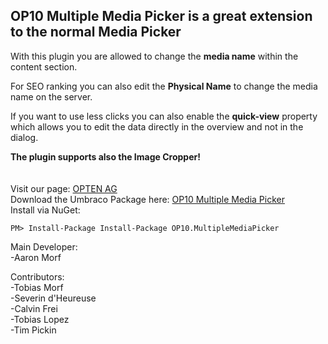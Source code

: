 OP10 Multiple Media Picker is a great extension to the normal Media Picker
------------------------------------------------------------------------

With this plugin you are allowed to change the **media name** within the content section.

For SEO ranking you can also edit the **Physical Name** to change the media name on the server.

If you want to use less clicks you can also enable the **quick-view** property which allows you to edit the data directly in the overview and not in the dialog.

**The plugin supports also the Image Cropper!**
<br /><br /><br />
Visit our page: [OPTEN AG](http://www.opten.ch/)<br />
Download the Umbraco Package here: [OP10 Multiple Media Picker](https://our.umbraco.org/projects/backoffice-extensions/op10-multiple-media-picker/)<br/>
Install via NuGet:
```
PM> Install-Package Install-Package OP10.MultipleMediaPicker
```

Main Developer:<br />
-Aaron Morf<br />

Contributors:<br />
-Tobias Morf<br />
-Severin d'Heureuse<br />
-Calvin Frei<br />
-Tobias Lopez<br />
-Tim Pickin<br />